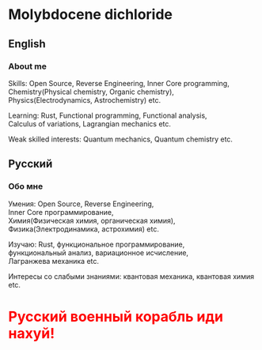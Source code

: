 # Molybdocene dichloride
## English
### About me

Skills: Open Source, Reverse&nbsp;Engineering, Inner&nbsp;Core&nbsp;programming, \
    Chemistry(Physical chemistry, Organic&nbsp;chemistry), \
    Physics(Electrodynamics, Astrochemistry) etc.

Learning: Rust, Functional&nbsp;programming, Functional&nbsp;analysis, Calculus&nbsp;of&nbsp;variations, Lagrangian&nbsp;mechanics etc.

Weak skilled interests: Quantum&nbsp;mechanics, Quantum&nbsp;chemistry etc.

## Русский
### Обо мне

Умения: Open Source, Reverse&nbsp;Engineering, Inner&nbsp;Core&nbsp;программирование, \
    Химия(Физическая химия, органическая&nbsp;химия), \
    Физика(Электродинамика, астрохимия) etc.

Изучаю: Rust, функциональное&nbsp;программирование, функциональный&nbsp;анализ, вариационное&nbsp;исчисление, Лагранжева&nbsp;механика etc.

Интересы со слабыми знаниями: квантовая&nbsp;механика, квантовая&nbsp;химия etc.

# <span style="color:red; font-weight: bold;">Русский военный корабль иди нахуй!</span>

